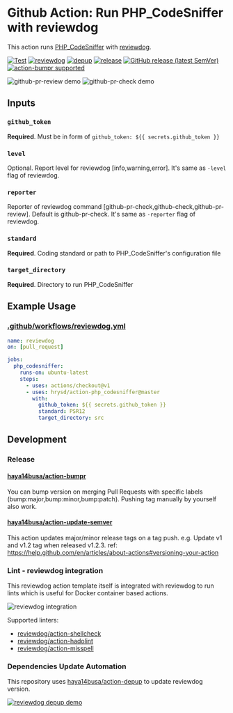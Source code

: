 # Github Action: Run PHP\_CodeSniffer with reviewdog

This action runs [PHP\_CodeSniffer](https://github.com/squizlabs/PHP_CodeSniffer) with [reviewdog](https://github.com/reviewdog/reviewdog).

[![Test](https://github.com/hrysd/action-php_codesniffer/workflows/Test/badge.svg)](https://github.com/hrysd/action-php_codesniffer/actions?query=workflow%3ATest)
[![reviewdog](https://github.com/hrysd/action-php_codesniffer/workflows/hrysd/badge.svg)](https://github.com/hrysd/action-php_codesniffer/actions?query=workflow%3Ahrysd)
[![depup](https://github.com/hrysd/action-php_codesniffer/workflows/depup/badge.svg)](https://github.com/hrysd/action-php_codesniffer/actions?query=workflow%3Adepup)
[![release](https://github.com/hrysd/action-php_codesniffer/workflows/release/badge.svg)](https://github.com/hrysd/action-php_codesniffer/actions?query=workflow%3Arelease)
[![GitHub release (latest SemVer)](https://img.shields.io/github/v/release/hrysd/action-php_codesniffer?logo=github&sort=semver)](https://github.com/hrysd/action-php_codesniffer/releases)
[![action-bumpr supported](https://img.shields.io/badge/bumpr-supported-ff69b4?logo=github&link=https://github.com/haya14busa/action-bumpr)](https://github.com/haya14busa/action-bumpr)

![github-pr-review demo](https://user-images.githubusercontent.com/3797062/73162963-4b8e2b00-4132-11ea-9a3f-f9c6f624c79f.png)
![github-pr-check demo](https://user-images.githubusercontent.com/3797062/73163032-70829e00-4132-11ea-8481-f213a37db354.png)


## Inputs

### `github_token`

**Required**. Must be in form of `github_token: ${{ secrets.github_token }}`

### `level`

Optional. Report level for reviewdog [info,warning,error].
It's same as `-level` flag of reviewdog.

### `reporter`

Reporter of reviewdog command [github-pr-check,github-check,github-pr-review].
Default is github-pr-check.
It's same as `-reporter` flag of reviewdog.

### `standard`

**Required**. Coding standard or path to PHP\_CodeSniffer's configuration file

### `target_directory`

**Required**. Directory to run PHP\_CodeSniffer

## Example Usage

### [.github/workflows/reviewdog.yml](.github/workflows/reviewdog.yml)

```yaml
name: reviewdog
on: [pull_request]

jobs:
  php_codesniffer:
    runs-on: ubuntu-latest
    steps:
      - uses: actions/checkout@v1
      - uses: hrysd/action-php_codesniffer@master
        with:
          github_token: ${{ secrets.github_token }}
          standard: PSR12
          target_directory: src
```

## Development

### Release

#### [haya14busa/action-bumpr](https://github.com/haya14busa/action-bumpr)
You can bump version on merging Pull Requests with specific labels (bump:major,bump:minor,bump:patch).
Pushing tag manually by yourself also work.

#### [haya14busa/action-update-semver](https://github.com/haya14busa/action-update-semver)

This action updates major/minor release tags on a tag push. e.g. Update v1 and v1.2 tag when released v1.2.3.
ref: https://help.github.com/en/articles/about-actions#versioning-your-action

### Lint - reviewdog integration

This reviewdog action template itself is integrated with reviewdog to run lints
which is useful for Docker container based actions.

![reviewdog integration](https://user-images.githubusercontent.com/3797062/72735107-7fbb9600-3bde-11ea-8087-12af76e7ee6f.png)

Supported linters:

- [reviewdog/action-shellcheck](https://github.com/reviewdog/action-shellcheck)
- [reviewdog/action-hadolint](https://github.com/reviewdog/action-hadolint)
- [reviewdog/action-misspell](https://github.com/reviewdog/action-misspell)

### Dependencies Update Automation
This repository uses [haya14busa/action-depup](https://github.com/haya14busa/action-depup) to update
reviewdog version.

[![reviewdog depup demo](https://user-images.githubusercontent.com/3797062/73154254-170e7500-411a-11ea-8211-912e9de7c936.png)](https://github.com/reviewdog/action-template/pull/6)

